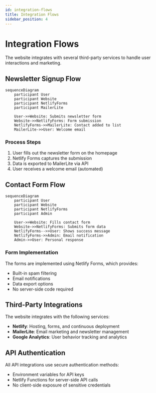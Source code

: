 ```yaml
---
id: integration-flows
title: Integration Flows
sidebar_position: 4
---
```


# Integration Flows

The website integrates with several third-party services to handle user interactions and marketing.

## Newsletter Signup Flow

```mermaid
sequenceDiagram
    participant User
    participant Website
    participant NetlifyForms
    participant MailerLite
    
    User->>Website: Submits newsletter form
    Website->>NetlifyForms: Form submission
    NetlifyForms->>MailerLite: Contact added to list
    MailerLite->>User: Welcome email
```

### Process Steps

1. User fills out the newsletter form on the homepage
2. Netlify Forms captures the submission
3. Data is exported to MailerLite via API
4. User receives a welcome email (automated)

## Contact Form Flow

```mermaid
sequenceDiagram
    participant User
    participant Website
    participant NetlifyForms
    participant Admin
    
    User->>Website: Fills contact form
    Website->>NetlifyForms: Submits form data
    NetlifyForms-->>User: Shows success message
    NetlifyForms->>Admin: Email notification
    Admin->>User: Personal response
```

### Form Implementation

The forms are implemented using Netlify Forms, which provides:

- Built-in spam filtering
- Email notifications
- Data export options
- No server-side code required

## Third-Party Integrations

The website integrates with the following services:

- **Netlify**: Hosting, forms, and continuous deployment
- **MailerLite**: Email marketing and newsletter management
- **Google Analytics**: User behavior tracking and analytics

## API Authentication

All API integrations use secure authentication methods:

- Environment variables for API keys
- Netlify Functions for server-side API calls
- No client-side exposure of sensitive credentials 
